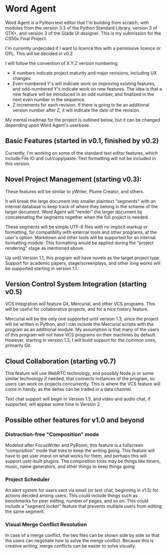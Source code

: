 # Word Agent

Word Agent is a Python text editor that I'm building from scratch, with modules from the version 3.3 of the Python Standard Library, version 3 of GTK+, and version 3 of the Glade UI designer.
This is my submission for the CS50x Final Project.

I'm currently undecided if I want to licence this with a permissive licence or GPL. This will be decided in v0.2

I will follow the convention of X.Y.Z version numbering.
* X numbers indicate project maturity and major revisions, including UX changes.
* Even-numbered Y's will indicate work on improving existing features, and odd-numbered Y's indicate work on new features. The idea is that a new feature will be introduced in an odd number, and finalized in the next even number in the sequence.
* Z increments for each revision. If there is going to be an additional version number after Z, it will indicate the date of the revision.

My mental roadmap for the project is outlined below, but it can be changed depending upon Word Agent's userbase.

## Basic Features (started in v0.1, finished by v0.2)

Currently, I'm working on some of the standard text editor features, which include File IO and cut/copy/paste. Text formatting will not be included in this version.

## Novel Project Management (starting v0.3):

These features will be similar to yWriter, Plume Creator, and others.

It will break the large document into smaller plaintext "segments" with an internal database to keep track of where they belong in the scheme of the larger document. Word Agent will "render" the larger document by concatenating the segments together when the full project is needed.

These segments will be simple UTF-8 files with no implicit markup or formatting, for compatiblity with external tools and other programs, at the user's option. Markdown and other tools will be supported for an internal formatting module. This formatting would be applied during the "project rendering" stage as mentioned above.

Up until Version 1.1, this program will have novels as the target project type. Support for academic papers, stage/screenplays, and other long works will be supported starting in version 1.1.


## Version Control System Integration (starting v0.5)

VCS Integration will feature Git, Mercurial, and other VCS programs. This will be useful for collaborative projects, and for a nice history feature.

Mercurial will be the only one supported until version 1.3, since the project will be written in Python, and I can include the Mercurial scripts with the program as an additional module. My assumption is that many of the users of this program will not have VCS programs on their machines by default. However, starting in version 1.3, I will build support for the common ones, primarily Git.

## Cloud Collaboration (starting v0.7)

This feature will use WebRTC technology, and possibly Node.js or some similar technology if needed, that connects instances of the program, so users can work on projects concurrently. This is where the VCS feature will come in handy, as the deltas can be traded in a data channel.

Text chat support will begin in Version 1.5, and video and audio chat, if supported, will appear some time in Version 2.

## Possible other features for v1.0 and beyond

### Distraction-free "Composition" mode

Modeled after FocusWriter and PyRoom, this feature is a fullscreen "composition" mode that tries to keep the writing going. This feature will have to get user imput on what works for them, and perhaps this will support user-built plugins. The composition tools may be things like timers, music, name generators, and other things to keep things going

### Project Scheduler

An alert system for users sent via email (or text chat, beginning in v1.5) for actions decided among users. This could include things such as benchmarks for peer editing, number of pages, and so on. This could include a "segment locker" feature that prevents multiple users from editing the same segment.

### Visual Merge Conflict Resolution

In case of a merge conflict, the two files can be shown side by side so that the users can negotiate how to solve the merge conflict. Because this is creative writing, merge conflicts can be easier to solve visually.
